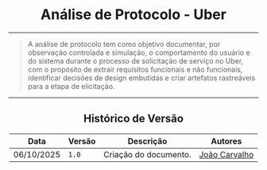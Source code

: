 <center>

# Análise de Protocolo - Uber

</center>

---

> A análise de protocolo tem como objetivo documentar, por observação controlada e simulação, o comportamento do usuário e do sistema durante o processo de solicitação de serviço no Uber, com o propósito de extrair requisitos funcionais e não funcionais, identificar decisões de design embutidas e criar artefatos rastreáveis para a etapa de elicitação.

---

<center>

## Histórico de Versão

</center>

<div style="margin: 0 auto; width: fit-content;">

| Data       | Versão | Descrição             | Autores                                   |
|------------|--------|-----------------------|-------------------------------------------|
| 06/10/2025 | `1.0`  | Criação do documento. | [João Carvalho](https://github.com/i-JSS) |

</div>